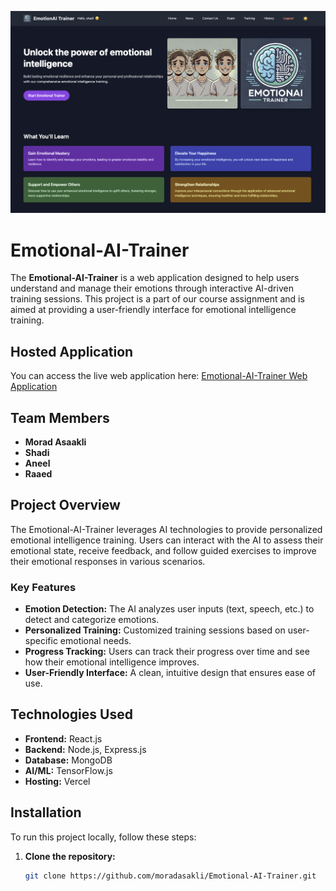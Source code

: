 ![Emotional-AI-Trainer Screenshot](https://github.com/moradasakli/Emotional-AI-Trainer/blob/master/1.png)
# Emotional-AI-Trainer

The **Emotional-AI-Trainer** is a web application designed to help users understand and manage their emotions through interactive AI-driven training sessions. This project is a part of our course assignment and is aimed at providing a user-friendly interface for emotional intelligence training.

## Hosted Application

You can access the live web application here: [Emotional-AI-Trainer Web Application](https://client-iota-liard-59.vercel.app/)

## Team Members

- **Morad Asaakli** 
- **Shadi** 
- **Aneel** 
- **Raaed**

## Project Overview

The Emotional-AI-Trainer leverages AI technologies to provide personalized emotional intelligence training. Users can interact with the AI to assess their emotional state, receive feedback, and follow guided exercises to improve their emotional responses in various scenarios.

### Key Features

- **Emotion Detection:** The AI analyzes user inputs (text, speech, etc.) to detect and categorize emotions.
- **Personalized Training:** Customized training sessions based on user-specific emotional needs.
- **Progress Tracking:** Users can track their progress over time and see how their emotional intelligence improves.
- **User-Friendly Interface:** A clean, intuitive design that ensures ease of use.

## Technologies Used

- **Frontend:** React.js
- **Backend:** Node.js, Express.js
- **Database:** MongoDB
- **AI/ML:** TensorFlow.js
- **Hosting:** Vercel

## Installation

To run this project locally, follow these steps:

1. **Clone the repository:**

   ```bash
   git clone https://github.com/moradasakli/Emotional-AI-Trainer.git

